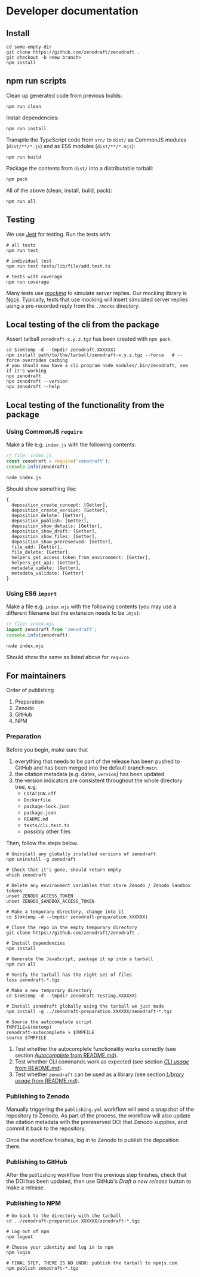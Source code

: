 # Developer documentation

## Install

```shell
cd some-empty-dir
git clone https://github.com/zenodraft/zenodraft .
git checkout -b <new branch>
npm install
```

## npm run scripts

Clean up generated code from previous builds:

```shell
npm run clean
```

Install dependencies:

```shell
npm run install
```

Transpile the TypeScript code from `src/` to `dist/` as CommonJS modules (`dist/**/*.js`) and as ES6
modules (`dist/**/*.mjs`):

```shell
npm run build
```

Package the contents from `dist/` into a distributable tarball:

```shell
npm pack
```

All of the above (clean, install, build, pack):

```shell
npm run all
```

## Testing

We use [Jest](https://jestjs.io/) for testing. Run the tests with

```
# all tests
npm run test

# individual test
npm run test tests/lib/file/add.test.ts                                                                                                                        

# tests with coverage
npm run coverage
```

Many tests use [_mocking_](https://en.wikipedia.org/wiki/Mock_object) to simulate server replies.
Our mocking library is [Nock](https://www.npmjs.com/package/nock). Typically, tests that use mocking
will insert simulated server replies using a pre-recorded reply from the `./mocks` directory.

## Local testing of the cli from the package

Assert tarball `zenodraft-x.y.z.tgz` has been created with `npm pack`.

```
cd $(mktemp -d --tmpdir zenodraft.XXXXXX)
npm install path/to/the/tarball/zenodraft-x.y.z.tgz --force   # --force overrides caching
# you should now have a cli program node_modules/.bin/zenodraft, see if it's working
npx zenodraft
npx zenodraft --version
npx zenodraft --help
```

## Local testing of the functionality from the package

### Using CommonJS `require`

Make a file e.g. `index.js` with the following contents:

```javascript
// file: index.js
const zenodraft = require('zenodraft');
console.info(zenodraft);
```

```shell
node index.js
```

Should show something like:

```shell
{
  deposition_create_concept: [Getter],
  deposition_create_version: [Getter],
  deposition_delete: [Getter],
  deposition_publish: [Getter],
  deposition_show_details: [Getter],
  deposition_show_draft: [Getter],
  deposition_show_files: [Getter],
  deposition_show_prereserved: [Getter],
  file_add: [Getter],
  file_delete: [Getter],
  helpers_get_access_token_from_environment: [Getter],
  helpers_get_api: [Getter],
  metadata_update: [Getter],
  metadata_validate: [Getter]
}
```


### Using ES6 `import`


Make a file e.g. `index.mjs` with the following contents (you may use a
different filename but the extension needs to be `.mjs`):

```javascript
// file: index.mjs
import zenodraft from 'zenodraft';
console.info(zenodraft);
```

```shell
node index.mjs
```

Should show the same as listed above for `require`.

## For maintainers

Order of publishing

1. Preparation
2. Zenodo
3. GitHub
4. NPM

### Preparation

Before you begin, make sure that

1. everything that needs to be part of the release has been
pushed to GitHub and has been merged into the default branch `main`.
1. the citation metadata (e.g. dates, `version`) has been updated
1. the version indicators are consistent throughout the whole directory tree, e.g.
   - `CITATION.cff`
   - `Dockerfile`
   - `package-lock.json`
   - `package.json`
   - `README.md`
   - `tests/cli.test.ts`
   - possibly other files

Then, follow the steps below.

```shell
# Uninstall any globally installed versions of zenodraft
npm uninstall -g zenodraft

# Check that it's gone, should return empty
which zenodraft

# Delete any environment variables that store Zenodo / Zenodo Sandbox tokens
unset ZENODO_ACCESS_TOKEN
unset ZENODO_SANDBOX_ACCESS_TOKEN

# Make a temporary directory, change into it
cd $(mktemp -d --tmpdir zenodraft-preparation.XXXXXX)

# Clone the repo in the empty temporary directory
git clone https://github.com/zenodraft/zenodraft .

# Install dependencies
npm install

# Generate the JavaScript, package it up into a tarball
npm run all

# Verify the tarball has the right set of files
less zenodraft-*.tgz

# Make a new temporary directory
cd $(mktemp -d --tmpdir zenodraft-testing.XXXXXX)

# Install zenodraft globally using the tarball we just made
npm install -g ../zenodraft-preparation.XXXXXX/zenodraft-*.tgz

# Source the autocomplete script
TMPFILE=$(mktemp)
zenodraft-autocomplete > $TMPFILE
source $TMPFILE
```

1. Test whether the autocomplete functionality works correctly (see section [_Autocomplete_ from README.md](README.md#autocomplete)).
1. Test whether CLI commands work as expected (see section [_CLI usage_ from README.md](README.md#cli-usage)).
1. Test whether `zenodraft` can be used as a library (see section [_Library usage_ from README.md](README.md#library-usage)).

### Publishing to Zenodo

Manually triggering the `publishing.yml` workflow will send a snapshot of the repository to Zenodo.
As part of the process, the workflow will also update the citation metadata with the prereserved DOI
that Zenodo supplies, and commit it back to the repository.

Once the workflow finishes, log in to Zenodo to publish the deposition there.

### Publishing to GitHub

After the `publishing` workflow from the previous step finishes, check that the DOI has been updated,
then use GitHub's _Draft a new release_ button to make a release.

### Publishing to NPM

```shell
# Go back to the directory with the tarball
cd ../zenodraft-preparation.XXXXXX/zenodraft-*.tgz

# Log out of npm
npm logout

# Choose your identity and log in to npm
npm login

# FINAL STEP, THERE IS NO UNDO: publish the tarball to npmjs.com
npm publish zenodraft-*.tgz
```
